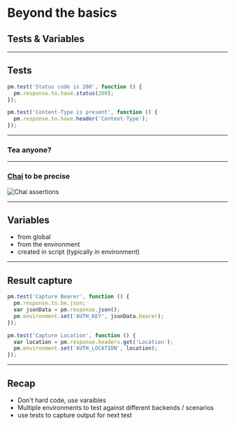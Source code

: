 # Beyond the basics

## Tests & Variables

---

## Tests

```js
pm.test('Status code is 200', function () {
  pm.response.to.have.status(200);
});

pm.test('Content-Type is present', function () {
  pm.response.to.have.header('Content-Type');
});
```

---

### Tea anyone?

---

### [Chai](https://www.chaijs.com/) to be precise

![Chai assertions](slides/Assertions.png)

---

## Variables

- from global
- from the environment
- created in script (typically in environment)

---

## Result capture

```js
pm.test('Capture Bearer', function () {
  pm.response.to.be.json;
  var jsonData = pm.response.json();
  pm.environment.set('AUTH_KEY', jsonData.bearer);
});

pm.test('Capture Location', function () {
  var location = pm.response.headers.get('Location');
  pm.environment.set('AUTH_LOCATION', location);
});
```

---

## Recap

- Don't hard code, use varaibles
- Multiple environments to test against different backends / scenarios
- use tests to capture output for next test

